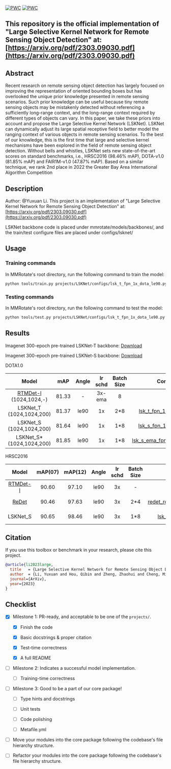 [![PWC](https://img.shields.io/endpoint.svg?url=https://paperswithcode.com/badge/large-selective-kernel-network-for-remote/object-detection-in-aerial-images-on-dota-1)](https://paperswithcode.com/sota/object-detection-in-aerial-images-on-dota-1?p=large-selective-kernel-network-for-remote)
[![PWC](https://img.shields.io/endpoint.svg?url=https://paperswithcode.com/badge/large-selective-kernel-network-for-remote/object-detection-in-aerial-images-on-hrsc2016)](https://paperswithcode.com/sota/object-detection-in-aerial-images-on-hrsc2016?p=large-selective-kernel-network-for-remote)

## This repository is the official implementation of "Large Selective Kernel Network for Remote Sensing Object Detection" at: [https://arxiv.org/pdf/2303.09030.pdf](https://arxiv.org/pdf/2303.09030.pdf)

## Abstract

Recent research on remote sensing object detection has largely focused on improving the representation of oriented bounding boxes but has overlooked the unique prior knowledge presented in remote sensing scenarios. Such prior knowledge can be useful because tiny remote sensing objects may be mistakenly detected without referencing a sufficiently long-range context, and the long-range context required by different types of objects can vary. In this paper, we take these priors into account and propose the Large Selective Kernel Network (LSKNet). LSKNet can dynamically adjust its large spatial receptive field to better model the ranging context of various objects in remote sensing scenarios. To the best of our knowledge, this is the first time that large and selective kernel mechanisms have been explored in the field of remote sensing object detection. Without bells and whistles, LSKNet sets new state-of-the-art scores on standard benchmarks, i.e., HRSC2016 (98.46% mAP), DOTA-v1.0 (81.85% mAP) and FAIR1M-v1.0 (47.87% mAP). Based on a similar technique, we rank 2nd place in 2022 the Greater Bay Area International Algorithm Competition

## Description

Author: @Yuxuan Li.
This project is an implementation of "Large Selective Kernel Network for Remote Sensing Object Detection" at: [https://arxiv.org/pdf/2303.09030.pdf](https://arxiv.org/pdf/2303.09030.pdf)

LSKNet backbone code is placed under mmrotate/models/backbones/, and the train/test configure files are placed under configs/lsknet/

## Usage

### Training commands

In MMRotate's root directory, run the following command to train the model:

```bash
python tools/train.py projects/LSKNet/configs/lsk_t_fpn_1x_dota_le90.py
```

### Testing commands

In MMRotate's root directory, run the following command to test the model:

```bash
python tools/test.py projects/LSKNet/configs/lsk_t_fpn_1x_dota_le90.py ${CHECKPOINT_PATH}
```

## Results

Imagenet 300-epoch pre-trained LSKNet-T backbone: [Download](https://pan.baidu.com/s/1CQHQBLR9UVW-7cxg7LB2Dg?pwd=84jd)

Imagenet 300-epoch pre-trained LSKNet-S backbone: [Download](https://pan.baidu.com/s/1o-Pq8k_7qcTgfTWiBve6uA?pwd=dm3w)

DOTA1.0

|                           Model                            |  mAP  | Angle | lr schd | Batch Size |                                   Configs                                    |                                                               Download                                                               |     note     |
| :--------------------------------------------------------: | :---: | :---: | :-----: | :--------: | :--------------------------------------------------------------------------: | :----------------------------------------------------------------------------------------------------------------------------------: | :----------: |
| [RTMDet-l](https://arxiv.org/abs/2212.07784) (1024,1024,-) | 81.33 |   -   | 3x-ema  |     8      |                                      -                                       |                                                                  -                                                                   |  Prev. Best  |
|                  LSKNet_T (1024,1024,200)                  | 81.37 | le90  |   1x    |    2\*8    |     [lsk_t_fpn_1x_dota_le90](./configs/lsknet/lsk_t_fpn_1x_dota_le90.py)     | [model](https://pan.baidu.com/s/1LtHb7ahPAcGJGPGfNo9EuQ?pwd=auu6) \| [log](https://pan.baidu.com/s/1PpC-Qu0dcDQ-iYM0kz5i5g?pwd=0sre) |              |
|                  LSKNet_S (1024,1024,200)                  | 81.64 | le90  |   1x    |    1\*8    |   [lsk_s_fpn_1x_dota_le90](./configs/lsknet/lsk_s_fpn_1x_dota_le90.py.py)    | [model](https://pan.baidu.com/s/1dYfSldDDWWlqRfljLlYhvA?pwd=v55f) \| [log](https://pan.baidu.com/s/1r6n5SZjEQvo5F1W2-ngkYQ?pwd=chxz) |              |
|                 LSKNet_S\* (1024,1024,200)                 | 81.85 | le90  |   1x    |    1\*8    | [lsk_s_ema_fpn_1x_dota_le90](./configs/lsknet/lsk_s_ema_fpn_1x_dota_le90.py) | [model](https://pan.baidu.com/s/1lNjApvSjchrkRVURAm6PoA?pwd=ubd5) \| [log](https://pan.baidu.com/s/14qjg9EJo6Sq1eyJRhoJ1CQ?pwd=dhp7) | EMA Finetune |

<!-- https://github.com/open-mmlab/mmdetection/tree/3.x/configs/rtmdet -->

HRSC2016

|                    Model                     | mAP(07) | mAP(12) | Angle | lr schd | Batch Size |                                      Configs                                      |                                                               Download                                                               |    note    |
| :------------------------------------------: | :-----: | :-----: | :---: | :-----: | :--------: | :-------------------------------------------------------------------------------: | :----------------------------------------------------------------------------------------------------------------------------------: | :--------: |
| [RTMDet-l](https://arxiv.org/abs/2212.07784) |  90.60  |  97.10  | le90  |   3x    |     -      |                                         -                                         |                                                                  -                                                                   | Prev. Best |
|  [ReDet](https://arxiv.org/abs/2103.07733)   |  90.46  |  97.63  | le90  |   3x    |    2\*4    | [redet_re50_refpn_3x_hrsc_le90](./configs/redet/redet_re50_refpn_3x_hrsc_le90.py) |                                                                  -                                                                   | Prev. Best |
|                   LSKNet_S                   |  90.65  |  98.46  | le90  |   3x    |    1\*8    |       [lsk_s_fpn_3x_hrsc_le90](./configs/lsknet/lsk_s_fpn_3x_hrsc_le90.py)        | [model](https://pan.baidu.com/s/1jRLb5m6tGab6BF1ky1JP6A?pwd=bosr) \| [log](https://pan.baidu.com/s/1f0i5oGn3QseKQLAGMcy4_w?pwd=kn0x) |            |

## Citation

If you use this toolbox or benchmark in your research, please cite this project.

```bibtex
@article{li2023large,
  title   = {Large Selective Kernel Network for Remote Sensing Object Detection},
  author  = {Li, Yuxuan and Hou, Qibin and Zheng, Zhaohui and Cheng, Mingming and Yang, Jian and Li, Xiang},
  journal={ArXiv},
  year={2023}
}
```

## Checklist

<!-- Here is a checklist illustrating a usual development workflow of a successful project, and also serves as an overview of this project's progress. The PIC (person in charge) or contributors of this project should check all the items that they believe have been finished, which will further be verified by codebase maintainers via a PR.
OpenMMLab's maintainer will review the code to ensure the project's quality. Reaching the first milestone means that this project suffices the minimum requirement of being merged into 'projects/'. But this project is only eligible to become a part of the core package upon attaining the last milestone.
Note that keeping this section up-to-date is crucial not only for this project's developers but the entire community, since there might be some other contributors joining this project and deciding their starting point from this list. It also helps maintainers accurately estimate time and effort on further code polishing, if needed.
A project does not necessarily have to be finished in a single PR, but it's essential for the project to at least reach the first milestone in its very first PR. -->

- [x] Milestone 1: PR-ready, and acceptable to be one of the `projects/`.

  - [x] Finish the code

    <!-- The code's design shall follow existing interfaces and convention. For example, each model component should be registered into `mmrotate.registry.MODELS` and configurable via a config file. -->

  - [x] Basic docstrings & proper citation

    <!-- Each major object should contain a docstring, describing its functionality and arguments. If you have adapted the code from other open-source projects, don't forget to cite the source project in docstring and make sure your behavior is not against its license. Typically, we do not accept any code snippet under GPL license. [A Short Guide to Open Source Licenses](https://medium.com/nationwide-technology/a-short-guide-to-open-source-licenses-cf5b1c329edd) -->

  - [x] Test-time correctness

    <!-- If you are reproducing the result from a paper, make sure your model's inference-time performance matches that in the original paper. The weights usually could be obtained by simply renaming the keys in the official pre-trained weights. This test could be skipped though, if you are able to prove the training-time correctness and check the second milestone. -->

  - [x] A full README

    <!-- As this template does. -->

- [ ] Milestone 2: Indicates a successful model implementation.

  - [ ] Training-time correctness

    <!-- If you are reproducing the result from a paper, checking this item means that you should have trained your model from scratch based on the original paper's specification and verified that the final result matches the report within a minor error range. -->

- [ ] Milestone 3: Good to be a part of our core package!

  - [ ] Type hints and docstrings

    <!-- Ideally *all* the methods should have [type hints](https://www.pythontutorial.net/python-basics/python-type-hints/) and [docstrings](https://google.github.io/styleguide/pyguide.html#381-docstrings). [Example](https://github.com/open-mmlab/mmrotate/blob/766185ed317f99379cb14035a6f9e5cf8a5340ad/mmrotate/structures/bbox/box_converters.py#L61-L78) -->

  - [ ] Unit tests

    <!-- Unit tests for each module are required. [Example](https://github.com/open-mmlab/mmrotate/blob/766185ed317f99379cb14035a6f9e5cf8a5340ad/tests/test_structures/test_bbox/test_box_converters.py#L43-L52) -->

  - [ ] Code polishing

    <!-- Refactor your code according to reviewer's comment. -->

  - [ ] Metafile.yml

    <!-- It will be parsed by MIM and Inferencer. [Example](https://github.com/open-mmlab/mmrotate/blob/1.x/configs/r3det/metafile.yml) -->

- [ ] Move your modules into the core package following the codebase's file hierarchy structure.

  <!-- In particular, you may have to refactor this README into a standard one. [Example](https://github.com/open-mmlab/mmrotate/blob/1.x/configs/r3det/README.md) -->

- [ ] Refactor your modules into the core package following the codebase's file hierarchy structure.

